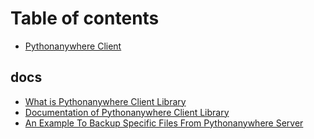 # Table of contents

* [Pythonanywhere Client](README.md)

## docs

* [What is Pythonanywhere Client Library](docs/what-is-pythonanywhere-client-library.md)
* [Documentation of Pythonanywhere Client Library](docs/documentation-of-pythonanywhere-client-library.md)
* [An Example To Backup Specific Files From Pythonanywhere Server](docs/an-example-to-backup-specific-files-from-pythonanywhere-server.md)

